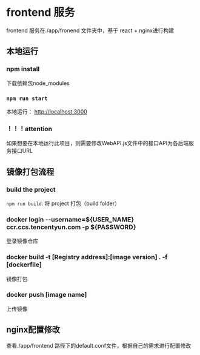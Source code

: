 # frontend 服务

frontend 服务在./app/fronend 文件夹中，基于 react + nginx进行构建

## 本地运行

### npm install

下载依赖包node_modules

### `npm run start`

本地运行： [http://localhost:3000](http://localhost:3000) 

### ！！！attention

如果想要在本地运行此项目，则需要修改WebAPI.js文件中的接口API为各后端服务接口URL

## 镜像打包流程

### build the project

`npm run build`: 将 project 打包（build folder）

### docker login --username=${USER_NAME} ccr.ccs.tencentyun.com -p ${PASSWORD}

登录镜像仓库

### docker build -t [Registry address]:[image version] . -f [dockerfile]

镜像打包

### docker push [image name]

上传镜像

## nginx配置修改

查看./app/frontend 路径下的default.conf文件，根据自己的需求进行配置修改